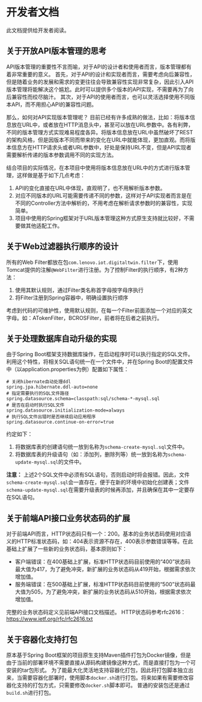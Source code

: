 # 开发者文档

此文档提供给开发者阅读。


## 关于开放API版本管理的思考

API版本管理的重要性不言而喻，对于API的设计者和使用者而言，版本管理都有着非常重要的意义。
首先，对于API的设计和实现者而言，需要考虑向后兼容性，但是随着业务的发展和需求的变更往往会导致兼容性实现非常复杂，因此引入API版本管理将能解决这个尴尬。此时可以提供多个版本的API实现，不需要再为了向后兼容性而绞尽脑汁。
其次，对于API的使用者而言，也可以灵活选择使用不同版本API，而不用担心API的兼容性问题。

那么，如何对API实现版本管理呢？
目前已经有许多成熟的做法，比如：将版本信息放在URL中，或者放在HTTP消息头中，甚至可以放在URL参数中。各有利弊，不同的版本管理方式实现难易程度各异。将版本信息放在URL中虽然破坏了REST的架构风格，但是因版本不同而带来的变化在URL中就能体现，更加直观。而将版本信息方在HTTP请求头或者URL参数中，好处是保持URL不变，但是API实现者需要解析传递的版本参数调用不同的实现方法。

结合项目的实际情况，在本项目中使用将版本信息放在URL中的方式进行版本管理，这样做是基于如下几点考虑：
1. API的变化直接在URL中体现，直观明了，也不用解析版本参数。
2. 对应不同版本的URL可能需要传递不同的参数，这样对于API实现者而言是在不同的Controller方法中解析的，不用考虑在解析请求参数时的兼容性，实现简单。
3. 项目中使用的Spring框架对于URL版本管理这种方式原生支持就比较好，不需要做其他适配工作。


## 关于Web过滤器执行顺序的设计

所有的Web Filter都放在包`com.lenovo.iot.digitaltwin.filter`下，使用Tomcat提供的注解`@WebFilter`进行注册。为了控制Filter的执行顺序，有2种方法：
1. 使用其默认规则，通过Filter类名称首字母按字母序执行
2. 将Filter注册到Spring容器中，明确设置执行顺序

考虑到代码的可维护性，使用默认规则，在每一个Filter前面添加一个对应的英文字母。如：ATokenFilter，BCROSFilter，前者将在后者之前执行。



## 关于处理数据库自动升级的实现

由于Spring Boot框架支持数据库操作，在启动程序时可以执行指定的SQL文件。利用这个特性，将相关SQL语句统一在一个文件中，并在Spring Boot的配置文件中（以application.properties为例）配置如下属性：
```text
# 关闭hibernate自动处理ddl
spring.jpa.hibernate.ddl-auto=none
# 指定需要执行的SQL文件路径
spring.datasource.schema=classpath:sql/schema-*-mysql.sql
# 是否在启动时执行SQL文件
spring.datasource.initialization-mode=always
# 执行SQL文件出错时是否继续启动应用程序
spring.datasource.continue-on-error=true
```

约定如下：
1. 将数据库表的创建语句统一放到名称为`schema-create-mysql.sql`文件中。
2. 将数据库表的升级语句（如：添加列，删除列等）统一放到名称为`schema-update-mysql.sql`的文件中。


**注意：**
上述2个SQL文件中必须有SQL语句，否则启动时将会报错。因此，文件`schema-create-mysql.sql`会一直存在，便于在新的环境中初始化创建表；文件`schema-update-mysql.sql`在需要升级表的时候再添加，并且确保在其中一定要存在SQL语句。


## 关于前端API接口业务状态码的扩展

对于前端API而言，HTTP状态码只有一个：200。基本的业务状态码使用对应语义的HTTP标准状态码，如：404表示资源不存在，400表示参数错误等等。在此基础上扩展了一些新的业务状态码，基本原则如下：
- 客户端错误：在400基础上扩展，标准HTTP状态码目前使用的“400”状态码最大值为417，为了避免冲突，新扩展的业务状态码从419开始，根据需求依次增加值。
- 服务端错误：在500基础上扩展，标准HTTP状态码目前使用的“500”状态码最大值为505，为了避免冲突，新扩展的业务状态码从510开始，根据需求依次增加值。

完整的业务状态码定义见前端API接口文档描述。
HTTP状态码参考rfc2616：https://www.ietf.org/rfc/rfc2616.txt


## 关于容器化支持打包

原本基于Spring Boot框架的项目原生支持Maven插件打包为Docker镜像，但是由于当前的部署环境不需要直接从源码构建镜像这种方式，而是直接打包为一个可安装的tar包形式。
为了能最大化灵活地支持容器化打包，因此将打包脚本独立出来，当需要容器化部署时，使用脚本`docker.sh`进行打包。将来如果有需要修改容器化支持的打包方式，只需要修改`docker.sh`脚本即可。
普通的安装包还是通过`build.sh`进行打包。




